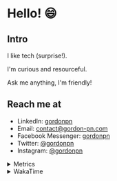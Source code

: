 # Hello! 😄

## Intro

I like tech (surprise!).

I'm curious and resourceful.

Ask me anything, I'm friendly!

## Reach me at

- LinkedIn: [gordonpn](https://www.linkedin.com/in/gordonpn/)
- Email: [contact@gordon-pn.com](mailto:contact@gordon-pn.com)
- Facebook Messenger: [gordonpn](https://www.messenger.com/t/Gordonpn)
- Twitter: [@gordonpn](https://twitter.com/Gordonpn)
- Instagram: [@gordonpn](https://www.instagram.com/gordonpn/)

<details>
  <summary>Metrics</summary>

  <img align="center" src="https://github.com/gordonpn/gordonpn/blob/master/github-metrics.svg" alt="GitHub Metrics">

</details>

<details>
  <summary>WakaTime</summary>

  <!--START_SECTION:waka-->
📊 **This Week I Spent My Time On** 

```text
💬 Programming Languages: 
Java                     7 hrs 48 mins       █████████████░░░░░░░░░░░░   53.49 % 
TypeScript               2 hrs 45 mins       █████░░░░░░░░░░░░░░░░░░░░   18.85 % 
XML                      1 hr 38 mins        ███░░░░░░░░░░░░░░░░░░░░░░   11.20 % 
Brazil Dependency Config 48 mins             █░░░░░░░░░░░░░░░░░░░░░░░░   05.52 % 
Other                    41 mins             █░░░░░░░░░░░░░░░░░░░░░░░░   04.70 % 

🔥 Editors: 
IntelliJ IDEA            10 hrs 20 mins      ██████████████████░░░░░░░   70.89 % 
Cursor                   3 hrs 37 mins       ██████░░░░░░░░░░░░░░░░░░░   24.79 % 
VS Code                  37 mins             █░░░░░░░░░░░░░░░░░░░░░░░░   04.32 % 
```


 Last Updated on 02/10/2024 16:26:46 UTC
<!--END_SECTION:waka-->
</details>
